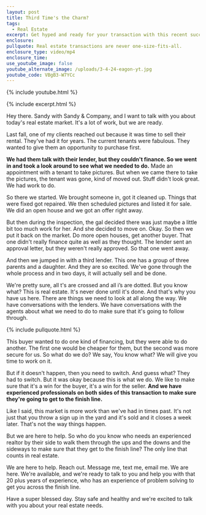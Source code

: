 ```yaml
---
layout: post
title: Third Time's the Charm?
tags:
  - Real Estate
excerpt: Get hyped and ready for your transaction with this recent success story.
enclosure:
pullquote: Real estate transactions are never one-size-fits-all.
enclosure_type: video/mp4
enclosure_time:
use_youtube_image: false
youtube_alternate_image: /uploads/3-4-24-eagon-yt.jpg
youtube_code: VBgB3-W7YCc
---
```

{% include youtube.html %}

{% include excerpt.html %}

Hey there. Sandy with Sandy & Company, and I want to talk with you about today's real estate market. It's a lot of work, but we are ready.

Last fall, one of my clients reached out because it was time to sell their rental. They've had it for years. The current tenants were fabulous. They wanted to give them an opportunity to purchase first.

**We had them talk with their lender, but they couldn't finance. So we went in and took a look around to see what we needed to do.** Made an appointment with a tenant to take pictures. But when we came there to take the pictures, the tenant was gone, kind of moved out. Stuff didn't look great. We had work to do.

So there we started. We brought someone in, got it cleaned up. Things that were fixed got repaired. We then scheduled pictures and listed it for sale. We did an open house and we got an offer right away.

But then during the inspection, the gal decided there was just maybe a little bit too much work for her. And she decided to move on. Okay. So then we put it back on the market. Do more open houses, get another buyer. That one didn't really finance quite as well as they thought. The lender sent an approval letter, but they weren't really approved. So that one went away.

And then we jumped in with a third lender. This one has a group of three parents and a daughter. And they are so excited. We've gone through the whole process and in two days, it will actually sell and be done.

We're pretty sure, all t's are crossed and all i’s are dotted. But you know what? This is real estate. It's never done until it's done. And that's why you have us here. There are things we need to look at all along the way. We have conversations with the lenders. We have conversations with the agents about what we need to do to make sure that it's going to follow through.

{% include pullquote.html %}

This buyer wanted to do one kind of financing, but they were able to do another. The first one would be cheaper for them, but the second was more secure for us. So what do we do? We say, You know what? We will give you time to work on it.

But if it doesn't happen, then you need to switch. And guess what? They had to switch. But it was okay because this is what we do. We like to make sure that it's a win for the buyer, it's a win for the seller. **And we have experienced professionals on both sides of this transaction to make sure they're going to get to the finish line.**

Like I said, this market is more work than we've had in times past. It's not just that you throw a sign up in the yard and it's sold and it closes a week later. That's not the way things happen.

But we are here to help. So who do you know who needs an experienced realtor by their side to walk them through the ups and the downs and the sideways to make sure that they get to the finish line? The only line that counts in real estate.&nbsp;

We are here to help. Reach out. Message me, text me, email me. We are here. We're available, and we're ready to talk to you and help you with that 20 plus years of experience, who has an experience of problem solving to get you across the finish line.

Have a super blessed day. Stay safe and healthy and we're excited to talk with you about your real estate needs.